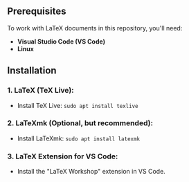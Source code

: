 ## Prerequisites

To work with LaTeX documents in this repository, you'll need:

- **Visual Studio Code (VS Code)**
- **Linux**

## Installation

### 1. LaTeX (TeX Live):

- Install TeX Live: `sudo apt install texlive`

### 2. LaTeXmk (Optional, but recommended):

- Install LaTeXmk: `sudo apt install latexmk`

### 3. LaTeX Extension for VS Code:

- Install the "LaTeX Workshop" extension in VS Code.
